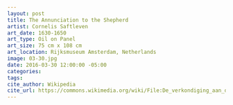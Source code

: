 ```yaml
---
layout: post
title: The Annunciation to the Shepherd
artist: Cornelis Saftleven
art_date: 1630-1650
art_type: Oil on Panel
art_size: 75 cm x 108 cm
art_location: Rijksmuseum Amsterdam, Netherlands
image: 03-30.jpg
date: 2016-03-30 12:00:00 -05:00
categories:
tags:
cite_author: Wikipedia
cite_url: https://commons.wikimedia.org/wiki/File:De_verkondiging_aan_de_herders_Rijksmuseum_SK-A-801.jpeg
---
```


